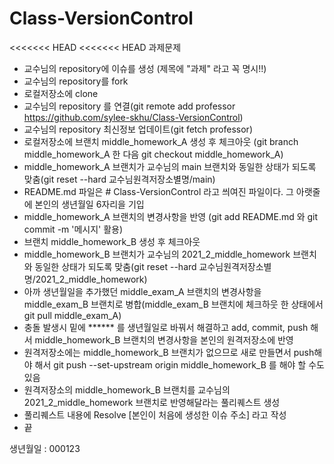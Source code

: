 # Class-VersionControl
<<<<<<< HEAD
<<<<<<< HEAD
과제문제
- 교수님의 repository에 이슈를 생성 (제목에 "과제" 라고 꼭 명시!!)
- 교수님의 repository를 fork
- 로컬저장소에 clone
- 교수님의 repository 를 연결(git remote add professor https://github.com/sylee-skhu/Class-VersionControl)
- 교수님의 repository 최신정보 업데이트(git fetch professor)
- 로컬저장소에 브랜치 middle_homework_A 생성 후 체크아웃 (git branch middle_homework_A 한 다음 git checkout middle_homework_A)
- middle_homework_A 브랜치가 교수님의 main 브랜치와 동일한 상태가 되도록 맞춤(git reset --hard 교수님원격저장소별명/main)
- README.md 파일은 # Class-VersionControl 라고 씌여진 파일이다. 그 아랫줄에 본인의 생년월일 6자리을 기입
- middle_homework_A 브랜치의 변경사항을 반영 (git add README.md 와 git commit -m '메시지' 활용)
- 브랜치 middle_homework_B 생성 후 체크아웃
- middle_homework_B 브랜치가 교수님의 2021_2_middle_homework 브랜치와 동일한 상태가 되도록 맞춤(git reset --hard 교수님원격저장소별명/2021_2_middle_homework)
- 아까 생년월일을 추가했던 middle_exam_A 브랜치의 변경사항을 middle_exam_B 브랜치로 병합(middle_exam_B 브랜치에 체크하웃 한 상태에서 git pull middle_exam_A)
- 충돌 발생시 밑에 ****** 를 생년월일로 바꿔서 해결하고 add, commit, push 해서 middle_homework_B 브랜치의 변경사항을 본인의 원격저장소에 반영
- 원격저장소에는 middle_homework_B 브랜치가 없으므로 새로 만들면서 push해야 해서 git push --set-upstream origin middle_homework_B 를 해야 할 수도 있음
- 원격저장소의 middle_homework_B 브랜치를 교수님의 2021_2_middle_homework 브랜치로 반영해달라는 풀리퀘스트 생성
- 풀리퀘스트 내용에 Resolve [본인이 처음에 생성한 이슈 주소] 라고 작성
- 끝

생년월일 : 000123
